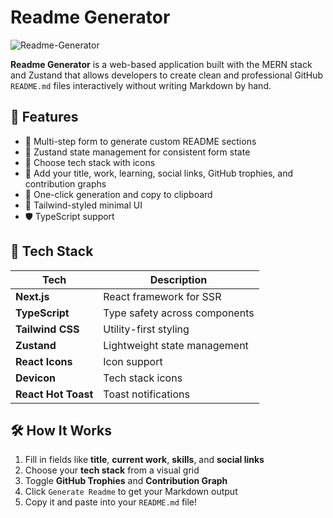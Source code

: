 # Readme Generator
![Readme-Generator](https://socialify.git.ci/Anubhav-Ghosh1/Readme-Generator/image?language=1&name=1&owner=1&theme=Dark)

**Readme Generator** is a web-based application built with the MERN stack and Zustand that allows developers to create clean and professional GitHub `README.md` files interactively without writing Markdown by hand.

## 🚀 Features

- 🎯 Multi-step form to generate custom README sections
- 🧠 Zustand state management for consistent form state
- 🧩 Choose tech stack with icons
- 🧾 Add your title, work, learning, social links, GitHub trophies, and contribution graphs
- 📄 One-click generation and copy to clipboard
- 🎨 Tailwind-styled minimal UI
- 🛡️ TypeScript support

## 🔧 Tech Stack

| Tech         | Description                   |
|--------------|-------------------------------|
| **Next.js**  | React framework for SSR       |
| **TypeScript** | Type safety across components |
| **Tailwind CSS** | Utility-first styling       |
| **Zustand**  | Lightweight state management  |
| **React Icons** | Icon support                |
| **Devicon**  | Tech stack icons              |
| **React Hot Toast** | Toast notifications     |


## 🛠 How It Works

1. Fill in fields like **title**, **current work**, **skills**, and **social links**
2. Choose your **tech stack** from a visual grid
3. Toggle **GitHub Trophies** and **Contribution Graph**
4. Click `Generate Readme` to get your Markdown output
5. Copy it and paste into your `README.md` file!